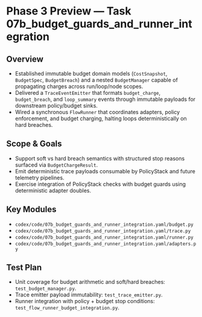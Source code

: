 # Phase 3 Preview — Task 07b_budget_guards_and_runner_integration

## Overview
- Established immutable budget domain models (`CostSnapshot`, `BudgetSpec`, `BudgetBreach`) and a nested `BudgetManager` capable of propagating charges across run/loop/node scopes.
- Delivered a `TraceEventEmitter` that formats `budget_charge`, `budget_breach`, and `loop_summary` events through immutable payloads for downstream policy/budget sinks.
- Wired a synchronous `FlowRunner` that coordinates adapters, policy enforcement, and budget charging, halting loops deterministically on hard breaches.

## Scope & Goals
- Support soft vs hard breach semantics with structured stop reasons surfaced via `BudgetChargeResult`.
- Emit deterministic trace payloads consumable by PolicyStack and future telemetry pipelines.
- Exercise integration of PolicyStack checks with budget guards using deterministic adapter doubles.

## Key Modules
- `codex/code/07b_budget_guards_and_runner_integration.yaml/budget.py`
- `codex/code/07b_budget_guards_and_runner_integration.yaml/trace.py`
- `codex/code/07b_budget_guards_and_runner_integration.yaml/runner.py`
- `codex/code/07b_budget_guards_and_runner_integration.yaml/adapters.py`

## Test Plan
- Unit coverage for budget arithmetic and soft/hard breaches: `test_budget_manager.py`.
- Trace emitter payload immutability: `test_trace_emitter.py`.
- Runner integration with policy + budget stop conditions: `test_flow_runner_budget_integration.py`.
